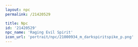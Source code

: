 ```yaml
---
layout: npc
permalink: /21420529

title: Npc
id: '21420529'
npc_name: 'Raging Evil Spirit'
icon_url: 'portrait/npc/21000934_m_darkspiritspike_p.png'
---
```

